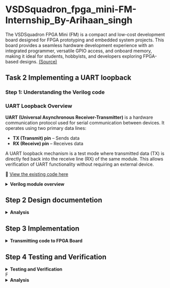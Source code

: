 # VSDSquadron_fpga_mini-FM-Internship_By-Arihaan_singh
The VSDSquadron FPGA Mini (FM) is a compact and low-cost development board designed for FPGA prototyping and embedded system projects. This board provides a seamless hardware development experience with an integrated programmer, versatile GPIO access, and onboard memory, making it ideal for students, hobbyists, and developers exploring FPGA-based designs. [(Source)](https://www.vlsisystemdesign.com/vsdsquadronfm/)
## Task 2 Implementing a UART loopback
### Step 1: Understanding the Verilog code
### UART Loopback Overview
**UART (Universal Asynchronous Receiver-Transmitter)** is a hardware communication protocol used for serial communication between devices. It operates using two primary data lines:

- **TX (Transmit) pin** – Sends data
- **RX (Receive) pin** – Receives data

A UART loopback mechanism is a test mode where transmitted data (TX) is directly fed back into the receive line (RX) of the same module. This allows verification of UART functionality without requiring an external device.

🔗 [View the existing code here](https://github.com/Arihaansingh/VSDSquadron_fpga_mini-FM-Internship_By-Arihaan_singh/blob/main/Task%202/uart_trx.v)

<details>
  <summary><STRONG> Verilog module overview</STRONG></summary>

### Analysis:

### 🚀 Module Breakdown
This module is designed to implement a UART loopback mechanism while also controlling an RGB LED based on the received data.

### ⚙️ Main Components
#### 🟢 Clock System

- Uses an Internal Oscillator (`SB_HFOSC`) to generate a clock signal.

- Configured with `CLKHF_DIV = "0b10"` to divide the frequency.

- Provides a timing reference for all operations.

#### 🔴 UART Loopback Communication

- TX (Transmit) and RX (Receive) pins are directly connected within the module.

- Any data sent to `uarttx` is immediately received at `uartrx`.

- This feature is useful for self-testing UART functionality without needing another device.

#### 🔵 Frequency Counter

- A 28-bit counter (`frequency_counter_i`) tracks oscillator cycles.

- It increases on each positive edge of the clock signal.

- Helps generate timing signals for internal operations.

#### 🟡 RGB LED Driver (SB_RGBA_DRV)

- Controls three LEDs: Red (`led_red`), Green (`led_green`), and Blue (`led_blue`).

- Uses PWM (Pulse Width Modulation) to adjust brightness levels.

- UART data is directly mapped to LED brightness, allowing for visual feedback.

### 🔁 How It Works
#### ✅ Receiving UART Data

- Data arrives at the `uartrx` pin.

- The same data is looped back to `uarttx` and sent out again.

- This confirms that UART transmission and reception are functioning correctly.

#### ✅ LED Control Based on UART Data

- The received data is used to control the intensity of the RGB LEDs.

- PWM signals regulate LED brightness based on input values.

- All three LEDs change intensity together based on UART input.

#### ✅ Clock & Timing Management

- The internal oscillator ensures stable timing.

- The frequency counter generates signals for PWM and UART operations.

  **This system efficiently tests UART communication while providing real-time LED feedback. 🌟**
  </details>
  
  ## Step 2 Design documentetion
    <details>
       <summary><STRONG> Analysis</STRONG></summary>
    <details>
     <summary><STRONG> Block diagram illustrating the UART loopback architecture</STRONG></summary>
![image](https://github.com/user-attachments/assets/36fe2f6a-95c5-4d34-b74c-1568dbffcdf5)
  </details>
  <details>
     <summary><STRONG> Detailed circuit diagram showing connections between the FPGA and any peripheral devices used</STRONG></summary> 
    
![image](https://github.com/user-attachments/assets/eaff15eb-6a90-42c3-a44e-727a38fbbf84)
  </details>
  </details>

 ## Step 3 Implementation
  <details>
       <summary><STRONG> Transmitting code to FPGA Board</STRONG></summary>
    
### 🚀 UART Loopback on VSDSquadron FPGA

**📁 Setting Up the Project**

1. Create the following files inside a new folder under VSDSquadron_FM. In this case, the folder is named uart_loopback:

📜 Files to Create:

- 🛠️ Makefile
- 💾 uart_trx- Verilog
- 🏗️ Verilog file
- 📌 pcf (Pin Constraint File)
- 📌top module

📌 Folder Structure:

```
VSDSquadron_FM/
 ├── uart_loopback/
 │   ├── Makefile
 │   ├── uart_trx.v
 │   ├── top.v
 │   ├── uart_loopback.pcf
```

### 🔌 Connecting the FPGA Board

1️⃣ Plug in the FPGA Board to your system via USB-C.

2️⃣ Verify the Connection by running:

```
lsusb
```

💡 If the board is detected, you should see:

```
Future Technology Devices International
```

### 🛠️ Building & Flashing the Code

🔹 Navigate to the Folder

```
cd VSDSquadron_FM/uart_loopback
```

🔹 Build the Design

```
make build
```

🔹 Flash the FPGA Board (Run with sudo)

```
sudo make flash
```

✔️ Congratulations! You have successfully programmed your VSDSquadron FPGA for UART loopback testing! 🚀
  </details>

 ## Step 4 Testing and Verification
  <details>
       <summary><STRONG> Testing and Verification</STRONG></summary>

### 🖥️ Setting Up Docklight for UART Loopback Testing

**📥 Download & Install Docklight**

To test the UART loopback, we will be using Docklight, a serial communication software. You can download it from the [Docklight website](https://docklight.de/downloads/)
***
**🔌 Connecting & Configuring Docklight**

1️⃣ Open Docklight

2️⃣ Verify the Communication Port

**Ensure your system (not the VM) is connected to the correct COM port.*

**Default is COM1, but in my case, it was COM7.*

**If incorrect, change it by navigating to:*

```
Tools > Project Settings
```

3️⃣ Set the Baud Rate

**Speed: 9600**
***
**✉️ Sending & Receiving Data**

**🔹 Create a Send Sequence:**

1️⃣ Double-click on the small blue box under the "Name" column in the Send Sequences panel.

2️⃣ Enter the following details:

- 🏷️ Name: (Any descriptive label for your message)
- 🔣 Format: (Choose an appropriate data format)
- ✍️ Message: (Enter the message you want to send)

3️⃣ Click "Apply" and verify that your message appears under Send Sequences.

🔹 Transmit the Message:

1️⃣ Click the ➡️ (arrow) beside the name to send the message.

2️⃣ Verify the Response in the Receive Window.

**✅ If successful, the received message should match the sent message!**
***
### 🎯 Conclusion
🎉 You have successfull  </details>
  F    <details>
y configured Docklight for UART loopback testing! Now, you can communicate with your FPGA and verify UART transmission! 🚀
       <summary><STRONG> Analysis</STRONG></summary>
    <details>
     <summary><STRONG> Block diagram illustrating the UART loopback architecture</STRONG></summary>
![image](https://github.com/user-attachments/assets/36fe2f6a-95c5-4d34-b74c-1568dbffcdf5)
  </details>
  <details>
     <summary><STRONG> Detailed circuit diagram showing connections between the FPGA and any peripheral devices used</STRONG></summary> 
    
![image](https://github.com/user-attachments/assets/eaff15eb-6a90-42c3-a44e-727a38fbbf84)
  </details>
  </details>
